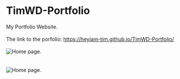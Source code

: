 # TimWD-Portfolio

My Portfolio Website.
<br><br>
The link to the porfolio: https://heyiam-tim.github.io/TimWD-Portfolio/
<br><br>
<img alt='Home page.' src="https://github.com/HeyIam-Tim/TimWD-Portfolio/blob/master/images/portfolio1.gif">
<br><br><br>
<img alt='Home page.' src="https://github.com/HeyIam-Tim/TimWD-Portfolio/blob/master/images/pdone.gif">
<br><br><br>
